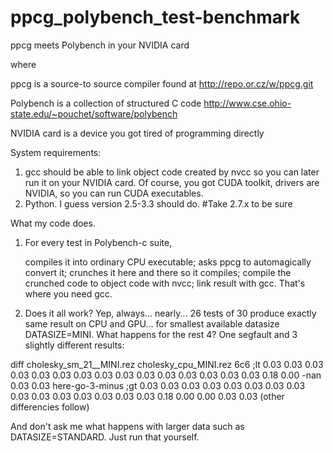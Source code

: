 ppcg_polybench_test-benchmark
=============================

ppcg meets Polybench in your NVIDIA card

where 

 ppcg is a source-to source compiler found at http://repo.or.cz/w/ppcg.git

 Polybench is a collection of structured C code http://www.cse.ohio-state.edu/~pouchet/software/polybench
 
 NVIDIA card is a device you got tired of programming directly
 
System requirements:
 1. gcc should be able to link object code created by nvcc so you can later run it on your NVIDIA card. Of course, you got CUDA toolkit, drivers are NVIDIA, so you can run CUDA executables.
 2. Python. I guess version 2.5-3.3 should do. #Take 2.7.x to be sure
 
What my code does.

1) For every test in Polybench-c suite,

    compiles it into ordinary CPU executable;
    asks ppcg to automagically convert it;
    crunches it here and there so it compiles;
    compile the crunched code to object code with nvcc;
    link result with gcc. That's where you need gcc.
    
2) Does it all work? Yep, always... nearly... 26 tests of 30 produce exactly same result on CPU and GPU... for smallest available datasize DATASIZE=MINI. What happens for the rest 4? One segfault and 3 slightly different results:

diff cholesky_sm_21__MINI.rez cholesky_cpu_MINI.rez 
6c6
;lt 0.03 0.03 0.03 0.03 0.03 0.03 0.03 0.03 0.03 0.03 0.03 0.03 0.03 0.03 0.03 0.18 0.00 -nan 0.03 0.03 
here-go-3-minus
;gt 0.03 0.03 0.03 0.03 0.03 0.03 0.03 0.03 0.03 0.03 0.03 0.03 0.03 0.03 0.03 0.18 0.00 0.00 0.03 0.03
(other differencies follow)

And don't ask me what happens with larger data such as DATASIZE=STANDARD. Just run that yourself.
